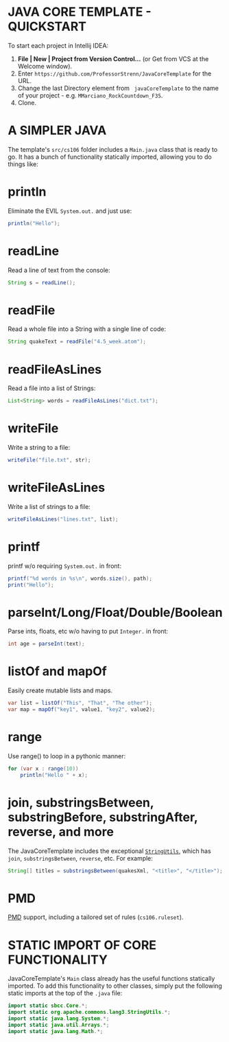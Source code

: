 # JAVA CORE TEMPLATE - QUICKSTART

To start each project in Intellij IDEA:
1. **File | New | Project from Version Control...** (or Get from VCS at the Welcome window).
2. Enter `https://github.com/ProfessorStrenn/JavaCoreTemplate` for the URL.
3. Change the last Directory element from ` javaCoreTemplate` to the name of your project - e.g. `MMarciano_RockCountdown_F35`.
4. Clone.

# A SIMPLER JAVA
The template's `src/cs106` folder includes a `Main.java` class that is ready to go.  It has a bunch of functionality statically imported, allowing you to do things like:

# println
Eliminate the EVIL `System.out.` and just use:
``` java
println("Hello");
```
# readLine
Read a line of text from the console:
``` java
String s = readLine();
```

# readFile
Read a whole file into a String with a single line of code:
``` java
String quakeText = readFile("4.5_week.atom");
```
# readFileAsLines
Read a file into a list of Strings:
``` java
List<String> words = readFileAsLines("dict.txt");
```
# writeFile
Write a string to a file:
``` java
writeFile("file.txt", str);
```
# writeFileAsLines
Write a list of strings to a file:
``` java
writeFileAsLines("lines.txt", list);
```
# printf
printf w/o requiring `System.out.` in front:
``` java
printf("%d words in %s\n", words.size(), path);
print("Hello");
```
# parseInt/Long/Float/Double/Boolean
Parse ints, floats, etc w/o having to put `Integer.` in front:
``` java
int age = parseInt(text);
```

# listOf and mapOf
Easily create mutable lists and maps.
``` java
var list = listOf("This", "That", "The other");
var map = mapOf("key1", value1, "key2", value2);
```

# range
Use range() to loop in a pythonic manner:
``` java
for (var x : range(10))
	println("Hello " + x);
```

# join, substringsBetween, substringBefore, substringAfter, reverse, and more
The JavaCoreTemplate includes the exceptional [`StringUtils`](https://commons.apache.org/proper/commons-lang/apidocs/org/apache/commons/lang3/StringUtils.html), which has `join`, `substringsBetween`, `reverse`, etc.  For example:
``` java
String[] titles = substringsBetween(quakesXml, "<title>", "</title>");
```

# PMD
[PMD](https://pmd.github.io/) support, including a tailored set of rules (`cs106.ruleset`).

# STATIC IMPORT OF CORE FUNCTIONALITY
JavaCoreTemplate's `Main` class already has the useful functions statically imported.  To add this functionality to other classes, simply put the following static imports at the top of the `.java` file:
``` java
import static sbcc.Core.*;
import static org.apache.commons.lang3.StringUtils.*;
import static java.lang.System.*;
import static java.util.Arrays.*;
import static java.lang.Math.*;
```
